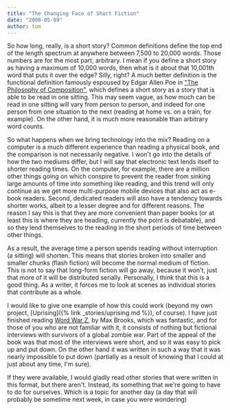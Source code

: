 ```yaml
---
title: "The Changing Face of Short Fiction"
date: "2008-05-09"
author: tom
---
```


So how long, really, is a short story? Common definitions define the top end of the length spectrum at anywhere between 7,500 to 20,000 words. Those numbers are for the most part, arbitrary. I mean if you define a short story as having a maximum of 10,000 words, then what is it about that 10,001th word that puts it over the edge? Silly, right? A much better definition is the functional definition famously espoused by Edgar Allen Poe in ["The Philosophy of Composition"](http://en.wikipedia.org/wiki/The_Philosophy_of_Composition), which defines a short story as a story that is able to be read in one sitting. This may seem vague, as how much can be read in one sitting will vary from person to person, and indeed for one person from one situation to the next (reading at home vs. on a train, for example). On the other hand, it is much more reasonable than arbitrary word counts.

So what happens when we bring technology into the mix? Reading on a computer is a much different experience than reading a physical book, and the comparison is not necessarily negative. I won't go into the details of how the two mediums differ, but I will say that electronic text lends itself to shorter reading times. On the computer, for example, there are a million other things going on which conspire to prevent the reader from sinking large amounts of time into something like reading, and this trend will only continue as we get more multi-purpose mobile devices that also act as e-book readers. Second, dedicated readers will also have a tendency towards shorter works, albeit to a lesser degree and for different reasons. The reason I say this is that they are more convenient than paper books (or at least this is where they are heading, currently the point is debatable), and so they lend themselves to the reading in the short periods of time between other things.

As a result, the average time a person spends reading without interruption (a sitting) will shorten. This means that stories broken into smaller and smaller chunks (flash fiction) will become the normal medium of fiction. This is not to say that long-form fiction will go away, because it won't, just that more of it will be distributed serially. Personally, I think that this is a good thing. As a writer, it forces me to look at scenes as individual stories that contribute as a whole.

I would like to give one example of how this could work (beyond my own project, [Uprising]({% link _stories/uprising.md %}), of course). I have just finished reading [Word War Z](https://www.indiebound.org/book/9780307346612), by Max Brooks, which was fantastic, and for those of you who are not familiar with it, it consists of nothing but fictional interviews with survivors of a global zombie war. Part of the appeal of the book was that most of the interviews were short, and so it was easy to pick up and put down. On the other hand it was written in such a way that it was nearly impossible to put down (partially as a result of knowing that I could at just about any time, I'm sure).

If they were available, I would gladly read other stories that were written in this format, but there aren't. Instead, its something that we're going to have to do for ourselves. Which is a topic for another day (a day that will probably be sometime next week, in case you were wondering)
